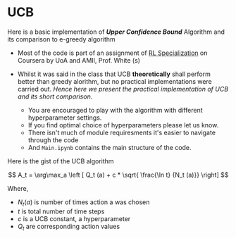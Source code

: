 # UCB
Here is a basic implementation of _**Upper Confidence Bound**_ Algorithm and its comparison to e-greedy algorithm

- Most of the code is part of an assignment of [RL Specialization](https://www.ualberta.ca/admissions-programs/online-courses/reinforcement-learning/index.html) on Coursera by UoA and AMII, Prof. White (s)

- Whilst it was said in the class that UCB **theoretically** shall perform better than greedy alorithm, but no practical implementations were carried out. _Hence here we present the practical implementation of UCB and its short comparison._
  - You are encouraged to play with the algorithm with different hyperparameter settings.
  - If you find optimal choice of hyperparameters please let us know.
  - There isn't much of module requiresments it's easier to navigate through the code
  - And ` Main.ipynb ` contains the main structure of the code.

Here is the gist of the UCB algorithm

$$
A_t = \arg\max_a \left [ Q_t (a) + c * \sqrt{ \frac{\ln t} {N_t (a)}} \right]
$$

Where, 
  - $N_t(a)$ is number of times action a was chosen
  - $t$ is total number of time steps
  - $c$ is a UCB constant, a hyperparameter
  - $Q_t$ are corresponding action values
